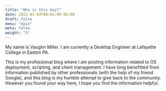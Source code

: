 ```yaml
---
title: "Who is this Guy?"
date: 2022-01-03T08:01:09-05:00
draft: false
menu: "main"
meta: false
weight: "5"
---
```


My name is Vaughn Miller.  I am currently a Desktop Engineer at Lafayette College in Easton PA.

This is my professional blog where I am posting information related to OS deployment, scripting, and client management.  I have long benefitted from information published by other professionals (with the help of my friend Google), and this blog is my humble attempt to give back to the community.  However you found your way here, I hope you find the information helpful.